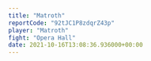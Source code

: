 ```yaml
---
title: "Matroth"
reportCode: "92tJC1P8zdqrZ43p"
player: "Matroth"
fight: "Opera Hall"
date: 2021-10-16T13:08:36.936000+00:00
---
```

